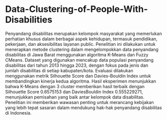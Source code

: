 # Data-Clustering-of-People-With-Disabilities
Penyandang disabilitas merupakan kelompok masyarakat yang memerlukan perhatian khusus dalam berbagai aspek kehidupan, termasuk pendidikan, pekerjaan, dan aksesibilitas layanan public. Penelitian ini dilakukan  untuk menerapkan metode clustering dalam mengelompokkan data penyandang disabilitas di Jawa Barat menggunakan algoritma K-Means dan Fuzzy CMeans. Dataset yang digunakan mencakup data populasi penyandang disabilitas dari tahun 2013 hingga 2023, dengan fokus pada jenis dan jumlah disabilitas di setiap kabupaten/kota. Evaluasi dilakukan menggunakan metrik Silhouette Score dan Davies-Bouldin Index untuk membandingkan kinerja kedua algoritma. Hasil eksperimen menunjukkan bahwa K-Means dengan 3 cluster memberikan hasil terbaik dengan Silhouette Score 0.6575153 dan DaviesBouldin Index 0.555229271, menunjukkan pemisahan yang baik antar kelompok data disabilitas. Penelitian ini memberikan wawasan penting untuk merancang kebijakan yang lebih tepat sasaran dalam mendukung hak-hak penyandang disabilitas di Indonesia.
